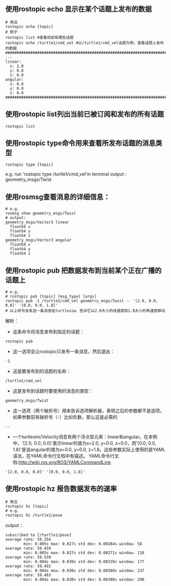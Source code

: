## 使用rostopic echo 显示在某个话题上发布的数据
```
# 用法
rostopic echo [topic]
# 例子
rostopic list #查看目前有哪些话题
rostopic echo /turtle1/cmd_vel #以/turtle1/cmd_vel话题为例，查看话题上发布的数据
###########################################################################
---
linear: 
  x: 2.0
  y: 0.0
  z: 0.0
angular: 
  x: 0.0
  y: 0.0
  z: 0.0
###########################################################################
```

## 使用rostopic list列出当前已被订阅和发布的所有话题
```
rostopic list
```

## 使用rostopic type命令用来查看所发布话题的消息类型
```
rostopic type [topic]
```
e.g. run 'rostopic type /turtle1/cmd_vel'in terminal
output : geometry_msgs/Twist

## 使用rosmsg查看消息的详细信息：
```
# e.g.
rosmsg show geometry_msgs/Twist
# output:
geometry_msgs/Vector3 linear
  float64 x
  float64 y
  float64 z
geometry_msgs/Vector3 angular
  float64 x
  float64 y
  float64 z
```

## 使用rostopic pub 把数据发布到当前某个正在广播的话题上
```
# e.g.
# rostopic pub [topic] [msg_type] [args]
rostopic pub -1 /turtle1/cmd_vel geometry_msgs/Twist -- '[2.0, 0.0, 0.0]' '[0.0, 0.0, 1.8]'
# 以上命令会发送一条消息给turtlesim，告诉它以2.0大小的线速度和1.8大小的角速度移动
```
解析：
* 这条命令将消息发布到指定的话题：
```
rostopic pub
```
* 这一选项会让rostopic只发布一条消息，然后退出：
```
-1 
```
* 这是要发布到的话题的名称：
```
/turtle1/cmd_vel
```
* 这是发布到话题时要使用的消息的类型：
```
geometry_msgs/Twist
```
* 这一选项（两个破折号）用来告诉选项解析器，表明之后的参数都不是选项。如果参数前有破折号（-）比如负数，那么这是必需的
```
--
```
* 一个turtlesim/Velocity消息有两个浮点型元素：linear和angular。在本例中，'[2.0, 0.0, 0.0]'表示linear的值为x=2.0, y=0.0, z=0.0，而'[0.0, 0.0, 1.8]'是说angular的值为x=0.0, y=0.0, z=1.8。这些参数实际上使用的是YAML语法，在YAML命令行文档中有描述。
YAML命令行文档:http://wiki.ros.org/ROS/YAMLCommandLine
```
'[2.0, 0.0, 0.0]' '[0.0, 0.0, 1.8]' 
```

## 使用rostopic hz 报告数据发布的速率
```
# 用法 
rostopic hz [topic]
# e.g. 
rostopic hz /turtle1/pose
```
output：
```
subscribed to [/turtle1/pose]
average rate: 59.354
        min: 0.005s max: 0.027s std dev: 0.00284s window: 58
average rate: 59.459
        min: 0.005s max: 0.027s std dev: 0.00271s window: 118
average rate: 59.539
        min: 0.004s max: 0.030s std dev: 0.00339s window: 177
average rate: 59.492
        min: 0.004s max: 0.030s std dev: 0.00380s window: 237
average rate: 59.463
        min: 0.004s max: 0.030s std dev: 0.00380s window: 290

```
